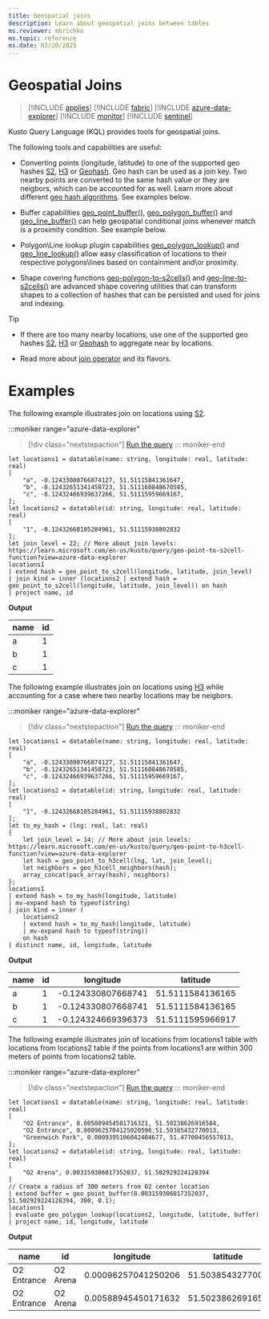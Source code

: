 ```yaml
---
title: Geospatial joins
description: Learn about geospatial joins between tables
ms.reviewer: mbrichko
ms.topic: reference
ms.date: 03/20/2025
---
```


# Geospatial Joins

> [!INCLUDE [applies](../includes/applies-to-version/applies.md)] [!INCLUDE [fabric](../includes/applies-to-version/fabric.md)] [!INCLUDE [azure-data-explorer](../includes/applies-to-version/azure-data-explorer.md)] [!INCLUDE [monitor](../includes/applies-to-version/monitor.md)] [!INCLUDE [sentinel](../includes/applies-to-version/sentinel.md)]

Kusto Query Language (KQL) provides tools for geospatial joins.

The following tools and capabilities are useful:

* Converting points (longitude, latitude) to one of the supported geo hashes [S2](geo-point-to-s2cell-function.md), [H3](geo-point-to-h3cell-function.md) or [Geohash](geo-point-to-geohash-function.md). Geo hash can be used as a join key. Two nearby points are converted to the same hash value or they are neigbors, which can be accounted for as well. Learn more about different [geo hash algorithms](geospatial-grid-systems.md). See examples below.


* Buffer capabilities [geo_point_buffer()](geo-point-buffer-function.md), [geo_polygon_buffer()](geo-polygon-buffer-function.md) and [geo_line_buffer()](geo-line-buffer-function.md) can help geospatial conditional joins whenever match is a proximity condition. See example below.


* Polygon\Line lookup plugin capabilities [geo_polygon_lookup()](geo-polygon-lookup-plugin.md) and [geo_line_lookup()](geo-line-lookup-plugin.md) allow easy classification of locations to their respective polygons\lines based on containment and\or proximity.


* Shape covering functions [geo-polygon-to-s2cells()](geo-polygon-to-s2cells-function.md) and [geo-line-to-s2cells()](geo-line-to-s2cells-function.md) are advanced shape covering utilities that can transform shapes to a collection of hashes that can be persisted and used for joins and indexing.

> [!TIP]
>
> * If there are too many nearby locations, use one of the supported geo hashes [S2](geo-point-to-s2cell-function.md), [H3](geo-point-to-h3cell-function.md) or [Geohash](geo-point-to-geohash-function.md) to aggregate near by locations.
>
> * Read more about [join operator](join-operator) and its flavors.

# Examples

The following example illustrates join on locations using [S2](geo-point-to-s2cell-function.md).

:::moniker range="azure-data-explorer"
> [!div class="nextstepaction"]
> <a href="https://dataexplorer.azure.com/clusters/help/databases/Samples?query=H4sIAAAAAAAAA62S3W7jIBCF7%2F0Uo14lkh2bX%2BNU0T7BPsGqiog9SWgJZAF3u1UfviTZrd3LSoUrBr5zOAMWE1jf62S8iwQ2MOiU587iwukTriGmYNyhzIfcwaRxyKWA2uZCZqb1svhVQB53%2Bq6EqlkRyhlrVNNKqVpOaFuCICtBCBGKEyaJ5G15I3YTQaUgjBMuVEvZByEbxZVsG6HEP6SfIVzKjnWStVTKyaQTXa4TmU0e7gs7T0k%2FpTTD1zOS%2BY2lIo2gineSzOyZUg1VjP53f%2FTGbS0%2Bo83ulN5DXcNPHxD0zo%2B3bbhuxzUcUzrHdV1b1MGtTqYPPvp9WvX%2BVKOrxlg%2FjTH5%2BveI4W99QF%2BdM56q5KtIe7S22o%2Buv2T98Wzwz0a%2FjgGrS%2BQKX842u4ZievPiDfAloRvgqOMx3y4Lbq%2BC2%2BS3N8HFR2emnpSzTMssco3wZLLOBoxzGGAxa%2Fl3mCzBuyuf3c7BP2Kf4PJJSzDDO%2B6FSg%2FIAgAA" target="_blank">Run the query</a>
::: moniker-end

```kusto
let locations1 = datatable(name: string, longitude: real, latitude: real)
[
    "a", -0.12433080766874127, 51.51115841361647,
    "b", -0.12432651341458723, 51.511160848670585,
    "c", -0.12432466939637266, 51.51115959669167,
];
let locations2 = datatable(id: string, longitude: real, latitude: real)
[
    "1", -0.12432668105284961, 51.51115938802832
];
let join_level = 22; // More about join levels: https://learn.microsoft.com/en-us/kusto/query/geo-point-to-s2cell-function?view=azure-data-explorer
locations1
| extend hash = geo_point_to_s2cell(longitude, latitude, join_level)
| join kind = inner (locations2 | extend hash = geo_point_to_s2cell(longitude, latitude, join_level)) on hash
| project name, id  
```

**Output**

|name|id|
|-|-|
|a|1|
|b|1|
|c|1|

The following example illustrates join on locations using [H3](geo-point-to-h3cell-function.md) while accounting for a case where two nearby locations may be neigbors.

:::moniker range="azure-data-explorer"
> [!div class="nextstepaction"]
> <a href="https://dataexplorer.azure.com/clusters/help/databases/Samples?query=H4sIAAAAAAAAA5VT27KbIBR9z1cw58nMaBRBxGQy%2FYJ%2BQafjECVKg2AB05Ne%2Fr2oidqnztEnN%2Buy194ouQNSV8wJrSwEZ1Az59%2BL5IFiHT8C64xQTehBqhFuqH3JcCZ9wXPW7%2F3uyw745429hSBKDjDFCCU0yQmhOYZpHoIMHjIIYUYxRAQSnIcz47IyUpJBhCHOaJ6ihUESiinJk4xmT0q1oWBCClQQlKeErCZFVvg6JN7k62kntynTf1KK%2BuMZ4bZjQmGSpRQXBG7sEaVJSlH6cne67B5ly2zr3QOpmo3FS%2F3XpD6iv2mhSsnvXHo0xCcQx%2BCzNhywix7mYzAd2yNonevtMY4lZ0YdOlEZbfXVHSrdxVxFg41vg3U6%2Fj5w84gbrqPe013kdNSiiksZXQdVjZP5dBf8x5n9HAyPxgFF%2FL2X3tUsfT379yLlJFL6WLPIGGkKE26a358WpuKiaS%2Fa2Cd9ZpVLORiln3hmDHuUlVZ%2BYUHPqls5VWZIuErtd3%2F8cJfLu%2FsN%2BLvjqn61uc48WDa77nTv8d19zMheFKeBe%2FRcX4P5RoyQadY34SFnIJTiBgRzqOU6TZ8f9Z45%2F%2FOfcVpNx76ZWlgn%2FLLA%2BG%2BGQNSbO7uq%2FwVv%2BiEW1AMAAA%3D%3D" target="_blank">Run the query</a>
::: moniker-end

```kusto
let locations1 = datatable(name: string, longitude: real, latitude: real)
[
    "a", -0.12433080766874127, 51.51115841361647,
    "b", -0.12432651341458723, 51.511160848670585,
    "c", -0.12432466939637266, 51.51115959669167,
];
let locations2 = datatable(id: string, longitude: real, latitude: real)
[
    "1", -0.12432668105284961, 51.51115938802832
];
let to_my_hash = (lng: real, lat: real)
{
    let join_level = 14; // More about join levels: https://learn.microsoft.com/en-us/kusto/query/geo-point-to-h3cell-function?view=azure-data-explorer
    let hash = geo_point_to_h3cell(lng, lat, join_level);
    let neighbors = geo_h3cell_neighbors(hash);
    array_concat(pack_array(hash), neighbors)
};
locations1
| extend hash = to_my_hash(longitude, latitude)
| mv-expand hash to typeof(string)
| join kind = inner (
    locations2
    | extend hash = to_my_hash(longitude, latitude)
    | mv-expand hash to typeof(string))
    on hash
| distinct name, id, longitude, latitude 
```

**Output**

|name|id|longitude|latitude|
|-|-|-|-|
|a|1|-0.124330807668741|51.5111584136165|
|b|1|-0.124330807668741|51.5111584136165|
|c|1|-0.124324669396373|	51.5111595966917


The following example illustrates join of locations from locations1 table with locations from locations2 table if the points from locations1 are within 300 meters of points from locations2 table.


:::moniker range="azure-data-explorer"
> [!div class="nextstepaction"]
> <a href="https://dataexplorer.azure.com/clusters/help/databases/Samples?query=H4sIAAAAAAAAA52SS0sDMRSF9%2FMrLl21ENq8M6N0ISIudS%2BlpDOZcew0KWnGB%2FjjvdPWVkFBzF3lJt%2B5J4d0LkEXSpva4HcM5lDZhLXq3NjbjbuAXYqtbwhe8k2b%2Bgpb0dkOG8ic95PsIQNcozsONz5F60s3IkCnlKo8L6SSijLDtOCMgGJTRbnINdcF0yqX5DeWFporQyXjCFBVaLJnRa6k4MZQysSRvY3O%2BZe2fIR7G9cnXBSKUU0ll1RqY%2Faz5QBKpRUqD%2FziMuu%2BxsC%2FxdBW%2FwrhKjpvjzYEU4VAF8wIxakwnwkUWBzflotCZotsNoNrlEkOLERbtf0OQg2CUti45OIO6hg2gNql87g%2FGc7ewb0m5ytY9XWNB3NoXFhuQ%2BvT8tAa%2F9UGGeYNrtkEUzl9jGHEs%2B36wdxBu3trgl92Iaz77fgc3ZeMzumQo7EJymxjeHJlguF3EWirH4EPa0OkhJYCAAA%3D" target="_blank">Run the query</a>
::: moniker-end

```kusto
let locations1 = datatable(name: string, longitude: real, latitude: real)
[
    "O2 Entrance", 0.005889454501716321, 51.50238626916584,
    "O2 Entrance", 0.0009625704125020596,51.50385432770013,
    "Greenwich Park", 0.0009395106042404677, 51.47700456557013,
];
let locations2 = datatable(id: string, longitude: real, latitude: real)
[
    "O2 Arena", 0.003159306017352037, 51.502929224128394
]
// Create a radius of 300 meters from O2 center location
| extend buffer = geo_point_buffer(0.003159306017352037, 51.502929224128394, 300, 0.1);
locations1
| evaluate geo_polygon_lookup(locations2, longitude, latitude, buffer)
| project name, id, longitude, latitude
```

**Output**

|name|id|longitude|latitude|
|-|-|-|-|
|O2 Entrance|O2 Arena|0.00096257041250206|51.5038543277001|
|O2 Entrance|O2 Arena|0.00588945450171632|51.5023862691658|